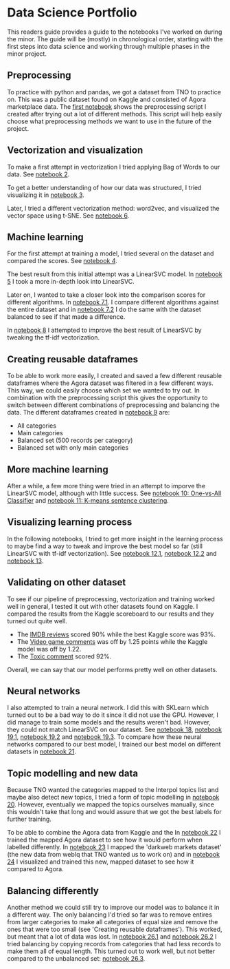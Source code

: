 # Data Science Portfolio

This readers guide provides a guide to the notebooks I've worked on during the minor. The guide will be (mostly) in chronological order, starting with the first steps into data science and working through multiple phases in the minor project.

## Preprocessing

To practice with python and pandas, we got a dataset from TNO to practice on. This was a public dataset found on Kaggle and consisted of Agora marketplace data. The [first notebook](./Dennis_van_Oosten_1_Preprocessing.ipynb) shows the preprocessing script I created after trying out a lot of different methods. This script will help easily choose what preprocessing methods we want to use in the future of the project.

## Vectorization and visualization

To make a first attempt in vectorization I tried applying Bag of Words to our data. See [notebook 2](./Dennis_van_Oosten_2_Bag_of_Words.ipynb).

To get a better understanding of how our data was structured, I tried visualizing it in [notebook 3](./Dennis_van_Oosten_3_Data_Visualization.ipynb).

Later, I tried a different vectorization method: word2vec, and visualized the vector space using t-SNE. See [notebook 6](./Dennis_van_Oosten_6_Word2Vec_&_t-SNE.ipynb).

## Machine learning

For the first attempt at training a model, I tried several on the dataset and compared the scores. See [notebook 4](./Dennis_van_Oosten_4_Training_multiple_models.ipynb).

The best result from this initial attempt was a LinearSVC model. In [notebook 5](./Dennis_van_Oosten_5_LinearSVC.ipynb) I took a more in-depth look into LinearSVC.

Later on, I wanted to take a closer look into the comparison scores for different algorithms. In [notebook 7.1](./Dennis_van_Oosten_7.1_ML_Comparisons.ipynb). I compare different algorithms against the entire dataset and in [notebook 7.2](./Dennis_van_Oosten_7.2_ML_Comparisons.ipynb) I do the same with the dataset balanced to see if that made a difference.

In [notebook 8](./Dennis_van_Oosten_7.1_ML_Comparisons.ipynb) I attempted to improve the best result of LinearSVC by tweaking the tf-idf vectorization.

## Creating reusable dataframes

To be able to work more easily, I created and saved a few different reusable dataframes where the Agora dataset was filtered in a few different ways. This way, we could easily choose which set we wanted to try out. In combination with the preprocessing script this gives the opportunity to switch between different combinations of preprocessing and balancing the data. The different dataframes created in [notebook 9](./Dennis_van_Oosten_9_Creating_Reusable_DataFrames.ipynb) are:
- All categories
- Main categories
- Balanced set (500 records per category)
- Balanced set with only main categories

## More machine learning

After a while, a few more thing were tried in an attempt to imporve the LinearSVC model, although with little success. See [notebook 10: One-vs-All Classifier](./Dennis_van_Oosten_10_One_vs_All_Classifier.ipynb) and [notebook 11: K-means sentence clustering](./Dennis_van_Oosten_11_K-Means_Sentence_Clustering.ipynb).

## Visualizing learning process

In the following notebooks, I tried to get more insight in the learning process to maybe find a way to tweak and improve the best model so far (still LinearSVC with tf-idf vectorization). See [notebook 12.1](./Dennis_van_Oosten_12.1_Learning_Curves.ipynb), [notebook 12.2](./Dennis_van_Oosten_12.2_Learning_Curves.ipynb) and [notebook 13](./Dennis_van_Oosten_13_Validation_Curves.ipynb).

## Validating on other dataset

To see if our pipeline of preprocessing, vectorization and training worked well in general, I tested it out with other datasets found on Kaggle. I compared the results from the Kaggle scoreboard to our results and they turned out quite well.
- The [IMDB reviews](./Dennis_van_Oosten_15_IMDB_Reviews.ipynb) scored 90% while the best Kaggle score was 93%.
- The [Video game comments](./Dennis_van_Oosten_16_Video_Game_Comments.ipynb) was off by 1.25 points while the Kaggle model was off by 1.22.
- The [Toxic comment](./Dennis_van_Oosten_17_Toxic_Comment.ipynb) scored 92%.

Overall, we can say that our model performs pretty well on other datasets.

## Neural networks

I also attempted to train a neural network. I did this with SKLearn which turned out to be a bad way to do it since it did not use the GPU. However, I did manage to train some models and the results weren't bad. However, they could not match LinearSVC on our dataset. See [notebook 18](./Dennis_van_Oosten_18_CNN.ipynb), [notebook 19.1](./Dennis_van_Oosten_19.1_MLP.ipynb), [notebook 19.2](./Dennis_van_Oosten_19.2_MLP.ipynb) and [notebook 19.3](./Dennis_van_Oosten_19.3_MLP.ipynb).
To compare how these neural networks compared to our best model, I trained our best model on different datasets in [notebook 21](./Dennis_van_Oosten_21_Comparing_Best_Results.ipynb).

## Topic modelling and new data

Because TNO wanted the categories mapped to the Interpol topics list and maybe also detect new topics, I tried a form of topic modelling in [notebook 20](./Dennis_van_Oosten_20_Extracting_Topics.ipynb). However, eventually we mapped the topics ourselves manually, since this wouldn't take that long and would assure that we got the best labels for further training.

To be able to combine the Agora data from Kaggle and the In [notebook 22](./Dennis_van_Oosten_22_Mapped_Dataset.ipynb) I trained the mapped Agora dataset to see how it would perform when labelled differently. In [notebook 23](./Dennis_van_Oosten_23_Mapping.ipynb) I mapped the 'darkweb markets dataset' (the new data from webIq that TNO wanted us to work on) and in [notebook 24](./Dennis_van_Oosten_24_New_Dataset.ipynb) I visualized and trained this new, mapped dataset to see how it compared to Agora.

## Balancing differently

Another method we could still try to improve our model was to balance it in a different way. The only balancing I'd tried so far was to remove entires from larger categories to make all categories of equal size and remove the ones that were too small (see 'Creating reusable dataframes'). This worked, but meant that a lot of data was lost. In [notebook 26.1](./Dennis_van_Oosten_26.1_Sample_Balancing_TFIDF.ipynb) and [notebook 26.2](./Dennis_van_Oosten_26.2_Sample_Balancing_W2V.ipynb) I tried balancing by copying records from categories that had less records to make them all of equal length. This turned out to work well, but not better compared to the unbalanced set: [notebook 26.3](./Dennis_van_Oosten_26.3_Main_Categories_W2V.ipynb). 









